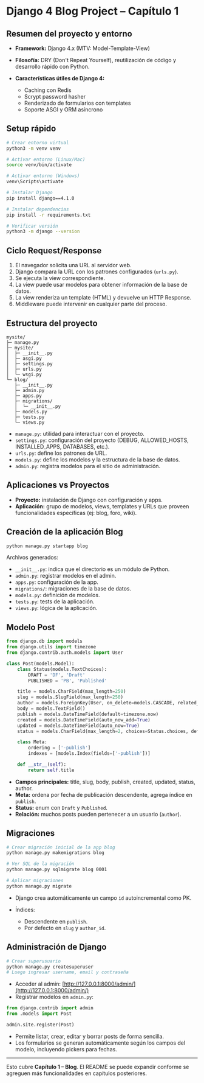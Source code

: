 # Django 4 Blog Project – Capítulo 1

## Resumen del proyecto y entorno

* **Framework:** Django 4.x (MTV: Model-Template-View)
* **Filosofía:** DRY (Don't Repeat Yourself), reutilización de código y desarrollo rápido con Python.
* **Características útiles de Django 4:**

  * Caching con Redis
  * Scrypt password hasher
  * Renderizado de formularios con templates
  * Soporte ASGI y ORM asíncrono

## Setup rápido

```bash
# Crear entorno virtual
python3 -m venv venv

# Activar entorno (Linux/Mac)
source venv/bin/activate

# Activar entorno (Windows)
venv\Scripts\activate

# Instalar Django
pip install django==4.1.0

# Instalar dependencias
pip install -r requirements.txt

# Verificar versión
python3 -m django --version
```

## Ciclo Request/Response

1. El navegador solicita una URL al servidor web.
2. Django compara la URL con los patrones configurados (`urls.py`).
3. Se ejecuta la view correspondiente.
4. La view puede usar modelos para obtener información de la base de datos.
5. La view renderiza un template (HTML) y devuelve un HTTP Response.
6. Middleware puede intervenir en cualquier parte del proceso.

## Estructura del proyecto

```
mysite/
├─ manage.py
├─ mysite/
│  ├─ __init__.py
│  ├─ asgi.py
│  ├─ settings.py
│  ├─ urls.py
│  └─ wsgi.py
└─ blog/
   ├─ __init__.py
   ├─ admin.py
   ├─ apps.py
   ├─ migrations/
   │  └─ __init__.py
   ├─ models.py
   ├─ tests.py
   └─ views.py
```

* `manage.py`: utilidad para interactuar con el proyecto.
* `settings.py`: configuración del proyecto (DEBUG, ALLOWED\_HOSTS, INSTALLED\_APPS, DATABASES, etc.).
* `urls.py`: define los patrones de URL.
* `models.py`: define los modelos y la estructura de la base de datos.
* `admin.py`: registra modelos para el sitio de administración.

## Aplicaciones vs Proyectos

* **Proyecto:** instalación de Django con configuración y apps.
* **Aplicación:** grupo de modelos, views, templates y URLs que proveen funcionalidades específicas (ej: blog, foro, wiki).

## Creación de la aplicación Blog

```bash
python manage.py startapp blog
```

Archivos generados:

* `__init__.py`: indica que el directorio es un módulo de Python.
* `admin.py`: registrar modelos en el admin.
* `apps.py`: configuración de la app.
* `migrations/`: migraciones de la base de datos.
* `models.py`: definición de modelos.
* `tests.py`: tests de la aplicación.
* `views.py`: lógica de la aplicación.

## Modelo Post

```python
from django.db import models
from django.utils import timezone
from django.contrib.auth.models import User

class Post(models.Model):
    class Status(models.TextChoices):
        DRAFT = 'DF', 'Draft'
        PUBLISHED = 'PB', 'Published'

    title = models.CharField(max_length=250)
    slug = models.SlugField(max_length=250)
    author = models.ForeignKey(User, on_delete=models.CASCADE, related_name='blog_posts')
    body = models.TextField()
    publish = models.DateTimeField(default=timezone.now)
    created = models.DateTimeField(auto_now_add=True)
    updated = models.DateTimeField(auto_now=True)
    status = models.CharField(max_length=2, choices=Status.choices, default=Status.DRAFT)

    class Meta:
        ordering = ['-publish']
        indexes = [models.Index(fields=['-publish'])]

    def __str__(self):
        return self.title
```

* **Campos principales:** title, slug, body, publish, created, updated, status, author.
* **Meta:** ordena por fecha de publicación descendente, agrega índice en `publish`.
* **Status:** enum con `Draft` y `Published`.
* **Relación:** muchos posts pueden pertenecer a un usuario (`author`).

## Migraciones

```bash
# Crear migración inicial de la app blog
python manage.py makemigrations blog

# Ver SQL de la migración
python manage.py sqlmigrate blog 0001

# Aplicar migraciones
python manage.py migrate
```

* Django crea automáticamente un campo `id` autoincremental como PK.
* Índices:

  * Descendente en `publish`.
  * Por defecto en `slug` y `author_id`.

## Administración de Django

```bash
# Crear superusuario
python manage.py createsuperuser
# Luego ingresar username, email y contraseña
```

* Acceder al admin: [http://127.0.0.1:8000/admin/](http://127.0.0.1:8000/admin/)
* Registrar modelos en `admin.py`:

```python
from django.contrib import admin
from .models import Post

admin.site.register(Post)
```

* Permite listar, crear, editar y borrar posts de forma sencilla.
* Los formularios se generan automáticamente según los campos del modelo, incluyendo pickers para fechas.

---

Esto cubre **Capítulo 1 – Blog**. El README se puede expandir conforme se agreguen más funcionalidades en capítulos posteriores.
